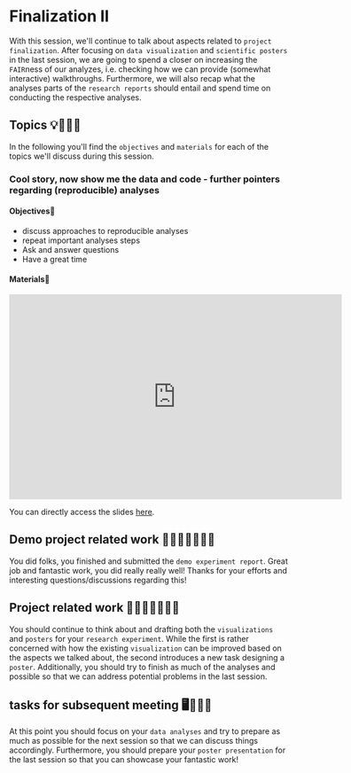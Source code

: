 # Finalization II
With this session, we'll continue to talk about aspects related to `project finalization`. After focusing on `data visualization` and `scientific posters` in the last session, we are going to spend a closer on increasing the `FAIR`ness of our analyzes, i.e. checking how we can provide (somewhat interactive) walkthroughs. Furthermore, we will also recap what the analyses parts of the `research reports` should entail and spend time on conducting the respective analyses.

## Topics 💡👨🏻‍🏫 

In the following you'll find the `objectives` and `materials` for each of the topics we'll discuss during this session.

### Cool story, now show me the data and code - further pointers regarding (reproducible) analyses

#### Objectives📍

- discuss approaches to reproducible analyses
- repeat important analyses steps
- Ask and answer questions
- Have a great time

#### Materials📓

<iframe src="https://docs.google.com/presentation/d/e/2PACX-1vRLqbKB3C71IOlWrEkcJNbppPYkdlr2UWSv5W0sUm8GI8Al24ADaE1VMkoz8GYO780TT8MzXy0L6Car/embed?start=false&loop=false&delayms=3000" frameborder="0" width="600" height="370" allowfullscreen="true" mozallowfullscreen="true" webkitallowfullscreen="true"></iframe>

You can directly access the slides [here](https://docs.google.com/presentation/d/1OJchHfv-7vtGuN9xRZ-nlJpf-hbcaIhQzCx2hYAWtGs/edit?usp=sharing).

## Demo project related work 🥼🧑🏽‍💻🧑🏾‍💻  

You did folks, you finished and submitted the `demo experiment report`. Great job and fantastic work, you did really really well! Thanks for your efforts and interesting questions/discussions regarding this!


## Project related work 🥼🧑🏿‍🔬👩🏻‍🔬

You should continue to think about and drafting both the `visualizations` and `posters` for your `research experiment`. While the first is rather concerned with how the existing `visualization` can be improved based on the aspects we talked about, the second introduces a new task designing a `poster`. Additionally, you should try to finish as much of the analyses and possible so that we can address potential problems in the last session.

## tasks for subsequent meeting 🖥️✍🏽📖

At this point you should focus on your `data analyses` and try to prepare as much as possible for the next session so that we can discuss things accordingly. Furthermore, you should prepare your `poster presentation` for the last session so that you can showcase your fantastic work!

